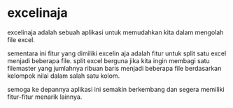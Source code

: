 # excelinaja

excelinaja adalah sebuah aplikasi untuk memudahkan kita dalam mengolah file excel.

sementara ini fitur yang dimiliki excelin aja adalah fitur untuk split satu excel menjadi beberapa file.
split excel berguna jika kita ingin membagi satu filemaster yang jumlahnya ribuan baris menjadi beberapa file berdasarkan kelompok nilai dalam salah satu kolom.

semoga ke depannya aplikasi ini semakin berkembang dan segera memiliki fitur-fitur menarik lainnya.